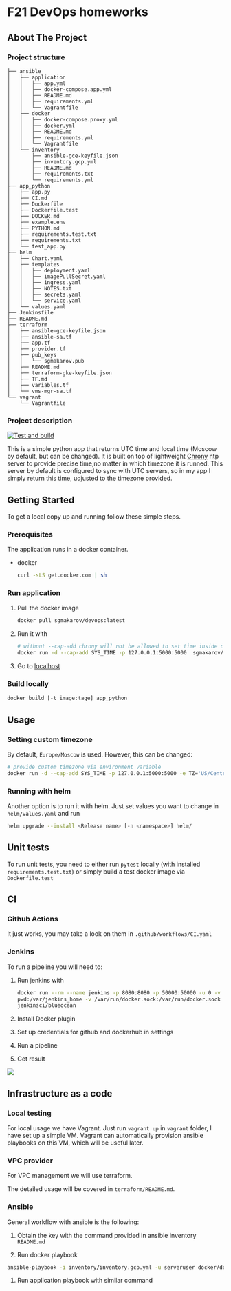 
# F21 DevOps homeworks

## About The Project

### Project structure

```
├── ansible
│   ├── application
│   │   ├── app.yml
│   │   ├── docker-compose.app.yml
│   │   ├── README.md
│   │   ├── requirements.yml
│   │   └── Vagrantfile
│   ├── docker
│   │   ├── docker-compose.proxy.yml
│   │   ├── docker.yml
│   │   ├── README.md
│   │   ├── requirements.yml
│   │   └── Vagrantfile
│   └── inventory
│       ├── ansible-gce-keyfile.json
│       ├── inventory.gcp.yml
│       ├── README.md
│       ├── requirements.txt
│       └── requirements.yml
├── app_python
│   ├── app.py
│   ├── CI.md
│   ├── Dockerfile
│   ├── Dockerfile.test
│   ├── DOCKER.md
│   ├── example.env
│   ├── PYTHON.md
│   ├── requirements.test.txt
│   ├── requirements.txt
│   └── test_app.py
├── helm
│   ├── Chart.yaml
│   ├── templates
│   │   ├── deployment.yaml
│   │   ├── imagePullSecret.yaml
│   │   ├── ingress.yaml
│   │   ├── NOTES.txt
│   │   ├── secrets.yaml
│   │   └── service.yaml
│   └── values.yaml
├── Jenkinsfile
├── README.md
├── terraform
│   ├── ansible-gce-keyfile.json
│   ├── ansible-sa.tf
│   ├── app.tf
│   ├── provider.tf
│   ├── pub_keys
│   │   └── sgmakarov.pub
│   ├── README.md
│   ├── terraform-gke-keyfile.json
│   ├── TF.md
│   ├── variables.tf
│   └── vms-mgr-sa.tf
└── vagrant
    └── Vagrantfile
```

### Project description

[![Test and build](https://github.com/SgMakarov/devops/actions/workflows/CI.yml/badge.svg)](https://github.com/SgMakarov/devops/actions/workflows/CI.yml)

This is a simple python app that returns UTC time and local time
(Moscow by default, but can be changed).
It is built on top of lightweight [Chrony](https://git.tuxfamily.org/chrony/chrony.git/tree/)
ntp server to provide precise time,no matter in which timezone it is runned.
This server by default is configured to sync with UTC servers, so in my app
I simply return this time, udjusted to the timezone provided.

## Getting Started

To get a local copy up and running follow these simple steps.

### Prerequisites

The application runs in a docker container.

* docker

    ```sh
    curl -sLS get.docker.com | sh
    ```

### Run application

1. Pull the docker image

   ```sh
   docker pull sgmakarov/devops:latest
   ```

1. Run it with

   ```sh
   # without --cap-add chrony will not be allowed to set time inside container
   docker run -d --cap-add SYS_TIME -p 127.0.0.1:5000:5000  sgmakarov/devops:latest
   ```

1. Go to [localhost](http://localhost:5000/)

### Build locally

```sh
docker build [-t image:tage] app_python
```

## Usage

### Setting custom timezone

By default, `Europe/Moscow` is used. However, this can be changed:

```sh
# provide custom timezone via environment variable
docker run -d --cap-add SYS_TIME -p 127.0.0.1:5000:5000 -e TZ='US/Central' sgmakarov/devops:latest
```

### Running with helm

Another option is to run it with helm. Just set values you want to change in `helm/values.yaml`
   and run

```sh
helm upgrade --install <Release name> [-n <namespace>] helm/
```

## Unit tests

To run unit tests, you need to either run `pytest` locally (with installed `requirements.test.txt`)
   or simply build a test docker image via `Dockerfile.test`

## CI

### Github Actions

It just works, you may take a look on them in `.github/workflows/CI.yaml`

### Jenkins

To run a pipeline you will need to:

1. Run jenkins with

   ```sh
   docker run --rm --name jenkins -p 8080:8080 -p 50000:50000 -u 0 -v \
   pwd:/var/jenkins_home -v /var/run/docker.sock:/var/run/docker.sock \
   jenkinsci/blueocean
   ```

1. Install Docker plugin
1. Set up credentials for github and dockerhub in settings
1. Run a pipeline
1. Get result

![](https://i.imgur.com/iZ3pZcw.png)

## Infrastructure as a code

### Local testing

For local usage we have Vagrant. Just run `vagrant up` in `vagrant` folder,
I have set up a simple VM. Vagrant can automatically provision ansible playbooks
on this VM, which will be useful later.

### VPC provider

For VPC management we will use terraform.

The detailed usage will be covered in `terraform/README.md`.

### Ansible

General workflow with ansible is the following:

1. Obtain the key with the command provided in ansible inventory `README.md`

1. Run docker playbook

```sh
ansible-playbook -i inventory/inventory.gcp.yml -u serveruser docker/docker.yml
```

1. Run application playbook with similar command
